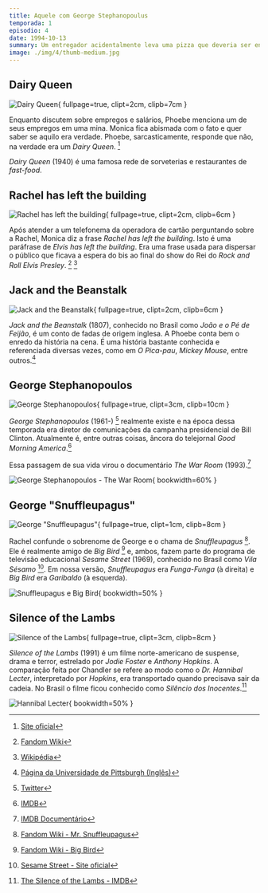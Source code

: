 ```yaml
---
title: Aquele com George Stephanopoulus
temporada: 1
episodio: 4
date: 1994-10-13
summary: Um entregador acidentalmente leva uma pizza que deveria ser entregue a George Stephanopoulos, que mora em frente às meninas.
image: ./img/4/thumb-medium.jpg
---
```


## Dairy Queen

![Dairy Queen](./img/4/dairy-queen.png){ fullpage=true, clipt=2cm, clipb=7cm }

<cena>
  <phoebe
    original="- There was a cave-in in one of the mines, and eight people were killed."
    traducao="- Uma mina desabou e oito pessoas morreram."
  ></phoebe>
  <monica
    original="- Wow, you worked in a mine?"
    traducao="- Trabalhou em uma mina?"
  ></monica>
  <phoebe
    original="- No, I worked at a Dairy Queen. Why?"
    traducao="- Não, em um Dairy Queen. Por quê?"
  ></phoebe>
</cena>

Enquanto discutem sobre empregos e salários, Phoebe menciona um de seus empregos
em uma mina. Monica fica abismada com o fato e quer saber se aquilo era verdade.
Phoebe, sarcasticamente, responde que não, na verdade era um *Dairy Queen*.
[^dairyqueen-site]

*Dairy Queen* (1940) é uma famosa rede de sorveterias e restaurantes de *fast-food*.

[^dairyqueen-site]: [Site oficial](https://dairyqueen.com/)

## Rachel has left the building

![Rachel has left the building](./img/4/rachel-has-left-the-building.png){ fullpage=true, clipt=2cm, clipb=6cm }

<cena>
  <monica
    original="- Rachel has left the building."
    traducao="- Rachel deixou o edifício."
  ></monica>
</cena>

Após atender a um telefonema da operadora de cartão perguntando sobre a Rachel,
Monica diz a frase *Rachel has left the building*. Isto é uma paráfrase de
*Elvis has left the building*. Era uma frase usada para dispersar o público
que ficava a espera do bis ao final do show do Rei do *Rock and Roll Elvis Presley*.
[^building-fandom] [^building-wiki]

[^building-fandom]: [Fandom Wiki](https://friends.fandom.com/wiki/The_One_With_George_Stephanopoulos)
[^building-wiki]: [Wikipédia](https://en.wikipedia.org/wiki/Elvis_has_left_the_building)

## Jack and the Beanstalk

![Jack and the Beanstalk](./img/4/jack-and-the-beanstalk.png){ fullpage=true, clipt=2cm, clipb=6cm }

<cena>
  <phoebe
    original="- You are just like Jack."
    traducao="- Você é igual ao João."
  ></phoebe>
  <rachel
    original="- Jack from downstairs?"
    traducao="- João, do andar de baixo?"
  ></rachel>
  <phoebe
    original="- No, Jack and the Beanstalk."
    traducao="- Não, João e o Pé de Feijão."
  ></phoebe>
</cena>

*Jack and the Beanstalk* (1807), conhecido no Brasil como *João e o Pé de Feijão*,
é um conto de fadas de origem inglesa. A Phoebe conta bem o enredo da história na cena.
É uma história bastante conhecida e referenciada diversas vezes, como em *O Pica-pau*,
*Mickey Mouse*, entre outros.[^jack-pitt]

[^jack-pitt]: [Página da Universidade de Pittsburgh (Inglês)](https://www.pitt.edu/~dash/type0328jack.html)

## George Stephanopoulos

![George Stephanopoulos](./img/4/george-stephanopoulos.png){ fullpage=true, clipt=3cm, clipb=10cm }

<cena>
  <monica
    original="- Did you say G. Stephanopoulos?"
    traducao="- Calma, você falou G. Stephanopoulos?"
  ></monica>
</cena>

*George Stephanopoulos* (1961-) [^gsteph-twitter] realmente existe e na época dessa temporada era
diretor de comunicações da campanha presidencial de Bill Clinton. Atualmente é,
entre outras coisas, âncora do telejornal *Good Morning America*.[^gsteph-imdb]

Essa passagem de sua vida virou o documentário *The War Room* (1993).[^gsteph-doc-imdb]

![George Stephanopoulos - The War Room](./img/4/george-stephanopoulos-war-room.jpg){ bookwidth=60% }

[^gsteph-twitter]: [Twitter](https://twitter.com/gstephanopoulos)
[^gsteph-imdb]: [IMDB](https://www.imdb.com/name/nm0826888/?ref_=tt_ov_st_sm)
[^gsteph-doc-imdb]: [IMDB Documentário](https://www.imdb.com/title/tt0108515/)

## George "Snuffleupagus"

![George "Snuffleupagus"](./img/4/george-snuffleupagus.png){ fullpage=true, clipt=1cm, clipb=8cm }

<cena>
  <rachel
    original="- Who's George Snuffleupagus?"
    traducao="- Quem é George Snuffleupagus?"
  ></rachel>
  <phoebe
    original="- That's Big Bird's friend."
    traducao="- Amigo do Garibaldo."
  ></phoebe>
</cena>

Rachel confunde o sobrenome de George e o chama de *Snuffleupagus* [^snuffleupagus-fandom].
Ele é realmente amigo de *Big Bird* [^big-bird-fandom] e, ambos, fazem parte do
programa de televisão educacional *Sesame Street* (1969), conhecido no Brasil
como *Vila Sésamo* [^sesamestreet-site]. Em nossa versão, *Snuffleupagus* era
*Funga-Funga* (à direita) e *Big Bird* era *Garibaldo* (à esquerda).

![Snuffleupagus e Big Bird](./img/4/snuffleupagus-big-bird.jpg){ bookwidth=50% }

[^snuffleupagus-fandom]: [Fandom Wiki - Mr. Snuffleupagus](https://muppet.fandom.com/wiki/Mr._Snuffleupagus)
[^big-bird-fandom]: [Fandom Wiki - Big Bird](https://muppet.fandom.com/wiki/Big_Bird)
[^sesamestreet-site]: [Sesame Street - Site oficial](https://www.sesamestreet.org/)

## Silence of the Lambs

![Silence of the Lambs](./img/4/silence-of-the-lambs.png){ fullpage=true, clipt=3cm, clipb=8cm }

<cena>
  <chandler
    original="- Oh, I thought you were great in Silence of the Lambs."
    traducao="- Você estava ótimo em Silêncio dos Inocentes."
  ></chandler>
</cena>

*Silence of the Lambs* (1991) é um filme norte-americano de suspense, drama e terror,
estrelado por *Jodie Foster* e *Anthony Hopkins*. A comparação feita por Chandler
se refere ao modo como o *Dr. Hannibal Lecter*, interpretado por *Hopkins*, era
transportado quando precisava sair da cadeia. No Brasil o filme ficou conhecido como
*Silêncio dos Inocentes*.[^hannibal-imdb]

![Hannibal Lecter](./img/4/hannibal-lecter.jpg){ bookwidth=50% }

[^hannibal-imdb]: [The Silence of the Lambs - IMDB](https://www.imdb.com/title/tt0102926/)
